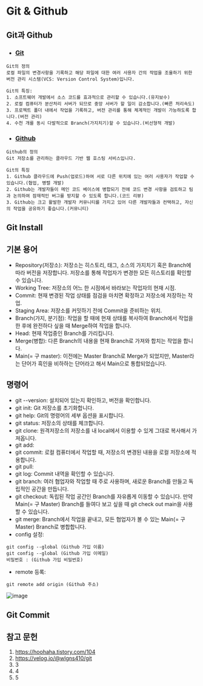 # Git & Github
##  Git과 Github
+ ### [Git](https://git-scm.com/)
```
Git의 정의
로컬 파일의 변경사항을 기록하고 해당 파일에 대한 여러 사용자 간의 작업을 조율하기 위한 버전 관리 시스템(VCS: Version Control System)입니다.

Git의 특징:
1. 소프트웨어 개발에서 소스 코드를 효과적으로 관리할 수 있습니다.(유지보수)
2. 로컬 컴퓨터가 분산처리 서버가 되므로 중앙 서버가 할 일이 감소합니다.(빠른 처리속도)
3. 프로젝트 폴더 내에서 작업을 기록하고, 버전 관리를 통해 체계적인 개발이 가능하도록 합니다.(버전 관리)
4. 수천 개를 동시 다발적으로 Branch(가지치기)할 수 있습니다.(비선형적 개발)
```
+ ### [Github](https://github.com/)
```
Github의 정의
Git 저장소를 관리하는 클라우드 기반 웹 호스팅 서비스입니다.

Git의 특징
1. Github 클라우드에 Push(업로드)하여 서로 다른 위치에 있는 여러 사용자가 작업할 수 있습니다.(협업, 병렬 개발)
2. Github는 개발자들이 메인 코드 베이스에 병합되기 전에 코드 변경 사항을 검토하고 팀과 논의하여 잠재적인 버그를 방지할 수 있도록 합니다.(코드 리뷰)
3. Github는 크고 활발한 개발자 커뮤니티를 가지고 있어 다른 개발자들과 컨택하고, 자신의 작업을 공유하기 좋습니다.(커뮤니티)
```

## Git Install

## 기본 용어
+ Repository(저장소): 저장소는 히스토리, 태그, 소스의 가지치기 혹은 Branch에 따라 버전을 저장합니다. 저장소를 통해 작업자가 변경한 모든 히스토리를 확인할 수 있습니다.
+ Working Tree: 저장소의 어느 한 시점에서 바라보는 작업자의 현재 시점.
+ Commit: 현재 변경된 작업 상태를 점검을 마치면 확정하고 저장소에 저장하는 작업.
+ Staging Area: 저장소를 커밋하기 전에 Commit을 준비하는 위치.
+ Branch(가지, 분기점): 작업을 할 때에 현재 상태를 복사하여 Branch에서 작업을 한 후에 완전하다 싶을 때 Merge하여 작업을 합니다.
+ Head: 현재 작업중인 Branch를 가리킵니다.
+ Merge(병합): 다른 Branch의 내용을 현재 Branch로 가져와 합치는 작업을 합니다.
+ Main(= 구 master): 이전에는 Master Branch로 Merge가 되었지만, Master라는 단어가 흑인을 비하하는 단어라고 해서 Main으로 통합되었습니다.

## 명령어
+ git --version: 설치되어 있는지 확인하고, 버전을 확인합니다.
+ git init: Git 저장소를 초기화합니다.
+ git help: Git의 명령어의 세부 옵션을 표시합니다.
+ git status: 저장소의 상태를 체크합니다.
+ git clone: 원격저장소의 저장소를 내 local에서 이용할 수 있게 그대로 복사해서 가져옵니다.
+ git add: 
+ git commit: 로컬 컴퓨터에서 작업할 때, 저장소의 변경된 내용을 로컬 저장소에 적용합니다.
+ git pull:
+ git log: Commit 내역을 확인할 수 있습니다.
+ git branch: 여러 협업자와 작업할 때 주로 사용하며, 새로운 Branch를 만들고 독립적인 공간을 만듭니다.
+ git checkout: 독립된 작업 공간인 Branch를 자유롭게 이동할 수 있습니다. 만약 Main(= 구 Master) Branch를 들여다 보고 싶을 때 git check out main을 사용할 수 있습니다.
+ git merge: Branch에서 작업을 끝내고, 모든 협업자가 볼 수 있는 Main(= 구 Master) Branch로 병합합니다.
+ config 설정:
```
git config --global (Github 가입 이름)
git config --global (Github 가입 이메일)
비밀번호 : (Github 가입 비밀번호)
```
+ remote 등록:
```
git remote add origin (Github 주소)
```
![image](https://github.com/heerim0223/Test/assets/74406700/7318c5b8-a93b-485a-afeb-559c04b39dff)

## Git Commit


## 참고 문헌
1. https://hoohaha.tistory.com/104
2. https://velog.io/@wlgns410/git
3. 3
4. 4
5. 5

